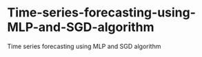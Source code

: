# Time-series-forecasting-using-MLP-and-SGD-algorithm
Time series forecasting using MLP and SGD algorithm
